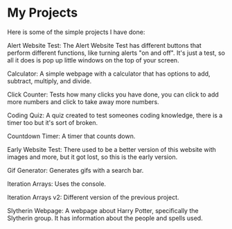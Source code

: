 # My Projects

Here is some of the simple projects I have done:

Alert Website Test: The Alert Website Test has different buttons that perform different functions, like turning alerts "on and off". It's just a test, so all it does is pop up little windows on the top of your screen.

Calculator: A simple webpage with a calculator that has options to add, subtract, multiply, and divide.

Click Counter: Tests how many clicks you have done, you can click to add more numbers and click to take away more numbers.

Coding Quiz: A quiz created to test someones coding knowledge, there is a timer too but it's sort of broken.

Countdown Timer: A timer that counts down.

Early Website Test: There used to be a better version of this website with images and more, but it got lost, so this is the early version.

Gif Generator: Generates gifs with a search bar.

Iteration Arrays: Uses the console.

Iteration Arrays v2: Different version of the previous project.

Slytherin Webpage: A webpage about Harry Potter, specifically the Slytherin group. It has information about the people and spells used.
